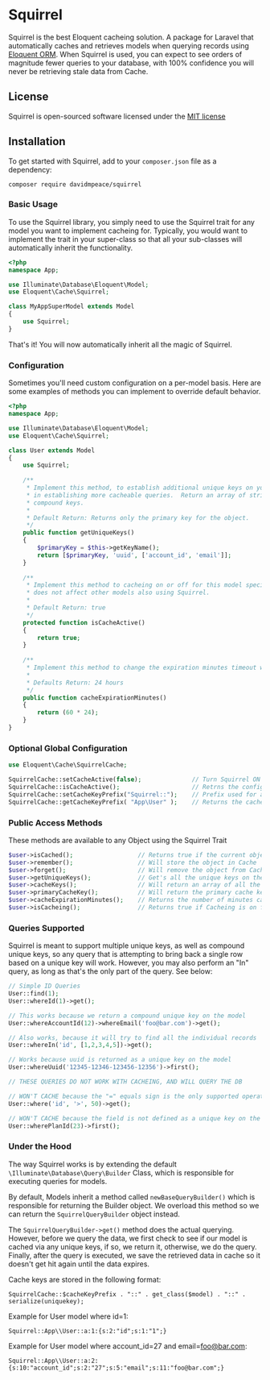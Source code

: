 # Squirrel

Squirrel is the best Eloquent cacheing solution.  A package for Laravel that automatically caches and retrieves models when querying records using [Eloquent ORM](http://laravel.com/docs/eloquent).  When Squirrel is used, you can expect to see orders of magnitude fewer queries to your database, with 100% confidence you will never be retrieving stale data from Cache.

## License

Squirrel is open-sourced software licensed under the [MIT license](http://opensource.org/licenses/MIT)

## Installation

To get started with Squirrel, add to your `composer.json` file as a dependency:

    composer require davidmpeace/squirrel

### Basic Usage

To use the Squirrel library, you simply need to use the Squirrel trait for any model you want to implement cacheing for.  Typically, you would want to implement the trait in your super-class so that all your sub-classes will automatically inherit the functionality.

```php
<?php
namespace App;

use Illuminate\Database\Eloquent\Model;
use Eloquent\Cache\Squirrel;

class MyAppSuperModel extends Model
{
    use Squirrel;
}
```

That's it!  You will now automatically inherit all the magic of Squirrel.

### Configuration

Sometimes you'll need custom configuration on a per-model basis.  Here are some examples of methods you can implement to override default behavior.

```php
<?php
namespace App;

use Illuminate\Database\Eloquent\Model;
use Eloquent\Cache\Squirrel;

class User extends Model
{
    use Squirrel;
    
    /**
     * Implement this method, to establish additional unique keys on your table.  Doing this gives Squirrel more power
     * in establishing more cacheable queries.  Return an array of string column names, or nested arrays for 
     * compound keys.
     *
     * Default Return: Returns only the primary key for the object.
     */
    public function getUniqueKeys()
    {
        $primaryKey = $this->getKeyName();
        return [$primaryKey, 'uuid', ['account_id', 'email']];
    }
    
    /**
     * Implement this method to cacheing on or off for this model specifically.  Returning false on this method
     * does not affect other models also using Squirrel.
     *
     * Default Return: true
     */
    protected function isCacheActive()
    {
        return true; 
    }
    
    /**
     * Implement this method to change the expiration minutes timeout when cacheing this model.
     *
     * Defaults Return: 24 hours
     */
    public function cacheExpirationMinutes()
    {
        return (60 * 24); 
    }
}
```

### Optional Global Configuration

```php
use Eloquent\Cache\SquirrelCache;

SquirrelCache::setCacheActive(false);              // Turn Squirrel ON or OFF globally
SquirrelCache::isCacheActive();                    // Retrns the config value if Squirrel is active or not globally.
SquirrelCache::setCacheKeyPrefix("Squirrel::");    // Prefix used for all stored Cache Keys
SquirrelCache::getCacheKeyPrefix( "App\User" );    // Returns the cache key prefix, with an option class name
```

### Public Access Methods

These methods are available to any Object using the Squirrel Trait

```php
$user->isCached();                  // Returns true if the current object is stored in cache.
$user->remember();                  // Will store the object in Cache
$user->forget();                    // Will remove the object from Cache
$user->getUniqueKeys();             // Get's all the unique keys on the Object.
$user->cacheKeys();                 // Will return an array of all the Cache keys used to store the object
$user->primaryCacheKey();           // Will return the primary cache key for the object.
$user->cacheExpirationMinutes();    // Returns the number of minutes cache records stay available.
$user->isCacheing();                // Returns true if Cacheing is on for User models
```

### Queries Supported

Squirrel is meant to support multiple unique keys, as well as compound unique keys, so any query that is attempting to bring back a single row based on a unique key will work.  However, you may also perform an "In" query, as long as that's the only part of the query.  See below:

```php
// Simple ID Queries
User::find(1);
User::whereId(1)->get();

// This works because we return a compound unique key on the model
User::whereAccountId(12)->whereEmail('foo@bar.com')->get();  

// Also works, because it will try to find all the individual records
User::whereIn('id', [1,2,3,4,5])->get(); 

// Works because uuid is returned as a unique key on the model
User::whereUuid('12345-12346-123456-12356')->first(); 

// THESE QUERIES DO NOT WORK WITH CACHEING, AND WILL QUERY THE DB

// WON'T CACHE because the "=" equals sign is the only supported operator.
User::where('id', '>', 50)->get();

// WON'T CACHE because the field is not defined as a unique key on the model
User::wherePlanId(23)->first();
```

### Under the Hood

The way Squirrel works is by extending the default `\Illuminate\Database\Query\Builder` Class, which is responsible for executing queries for models.  

By default, Models inherit a method called `newBaseQueryBuilder()` which is responsible for returning the Builder object.  We overload this method so we can return the `SquirrelQueryBuilder` object instead.

The `SquirrelQueryBuilder->get()` method does the actual querying.  However, before we query the data, we first check to see if our model is cached via any unique keys, if so, we return it, otherwise, we do the query.  Finally, after the query is executed, we save the retrieved data in cache so it doesn't get hit again until the data expires.

Cache keys are stored in the following format:

`SquirrelCache::$cacheKeyPrefix . "::" . get_class($model) . "::" . serialize(uniquekey);`

Example for User model where id=1:

`Squirrel::App\\User::a:1:{s:2:"id";s:1:"1";}`

Example for User model where account_id=27 and email=foo@bar.com:

`Squirrel::App\\User::a:2:{s:10:"account_id";s:2:"27";s:5:"email";s:11:"foo@bar.com";}`
